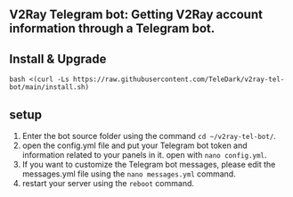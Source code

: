 ## V2Ray Telegram bot: **Getting V2Ray account information through a Telegram bot.**


## Install & Upgrade

```
bash <(curl -Ls https://raw.githubusercontent.com/TeleDark/v2ray-tel-bot/main/install.sh)
```

## setup
1. Enter the bot source folder using the command `cd ~/v2ray-tel-bot/`.
2. open the config.yml file and put your Telegram bot token and information related to your panels in it. open with `nano config.yml`. 
3. If you want to customize the Telegram bot messages, please edit the messages.yml file using the `nano messages.yml` command.
4. restart your server using the `reboot` command.